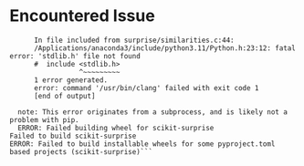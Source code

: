 
# Encountered Issue

``` NO_DEPRECATED_API=NPY_1_7_API_VERSION -I/private/var/folders/x9/55cdq9mj5msby1f05d6s0r3m0000gp/T/pip-build-env-jp3foaci/overlay/lib/python3.11/site-packages/numpy/core/include -I/Users/aminatshotade/Desktop/projects/movie-recommendation/mvenv/include -I/Applications/anaconda3/include/python3.11 -c surprise/similarities.c -o build/temp.macosx-11.0-arm64-cpython-311/surprise/similarities.o
      In file included from surprise/similarities.c:44:
      /Applications/anaconda3/include/python3.11/Python.h:23:12: fatal error: 'stdlib.h' file not found
      #  include <stdlib.h>
                 ^~~~~~~~~~
      1 error generated.
      error: command '/usr/bin/clang' failed with exit code 1
      [end of output]
  
  note: This error originates from a subprocess, and is likely not a problem with pip.
  ERROR: Failed building wheel for scikit-surprise
Failed to build scikit-surprise
ERROR: Failed to build installable wheels for some pyproject.toml based projects (scikit-surprise)```